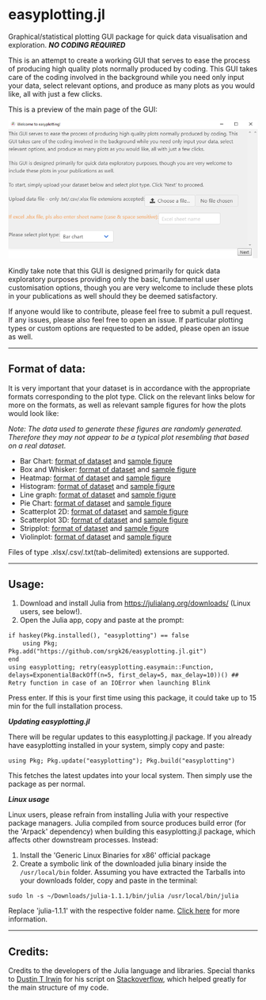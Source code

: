 # easyplotting.jl
Graphical/statistical plotting GUI package for quick data visualisation and exploration. ***NO CODING REQUIRED***

This is an attempt to create a working GUI that serves to ease the process of producing high quality plots normally produced by coding. This GUI takes care of the coding involved in the background while you need only input your data, select relevant options, and produce as many plots as you would like, all with just a few clicks.

This is a preview of the main page of the GUI:

![Alt text](/Figures/mainpage_GUI.png?raw=true "Mainpage GUI")

Kindly take note that this GUI is designed primarily for quick data exploratory purposes providing only the basic, fundamental user customisation options, though you are very welcome to include these plots in your publications as well should they be deemed satisfactory.

If anyone would like to contribute, please feel free to submit a pull request. If any issues, please also feel free to open an issue. If particular plotting types or custom options are requested to be added, please open an issue as well.

***

## Format of data:

It is very important that your dataset is in accordance with the appropriate formats corresponding to the plot type. Click on the relevant links below for more on the formats, as well as relevant sample figures for how the plots would look like:

*Note: The data used to generate these figures are randomly generated. Therefore they may not appear to be a typical plot resembling that based on a real dataset.*

* Bar Chart: [format of dataset](/Figures/Barchart/barchart_dataformat.png) and [sample figure](/Figures/Barchart/barchart_sampleimage.png)
* Box and Whisker: [format of dataset](/Figures/BoxandWhisker/boxandwhisker_dataformat.png) and [sample figure](/Figures/BoxandWhisker/boxandwhisker_sampleimage.png)
* Heatmap: [format of dataset](/Figures/Heatmap/heatmap_dataformat.png) and [sample figure](/Figures/Heatmap/heatmap_sampleimage.png)
* Histogram: [format of dataset](/Figures/Histogram/histogram_dataformat.png) and [sample figure](/Figures/Histogram/histogram_sampleimage.png)
* Line graph: [format of dataset](/Figures/Linegraph/linegraph_dataformat.png) and [sample figure](/Figures/Linegraph/linegraph_sampleimage.png)
* Pie Chart: [format of dataset](/Figures/Piechart/piechart_dataformat.png) and [sample figure](/Figures/Piechart/piechart_sampleimage.png)
* Scatterplot 2D: [format of dataset](/Figures/Scatterplot2d/scatterplot2d_dataformat.png) and [sample figure](/Figures/Scatterplot2d/scatterplot2d_sampleimage.png)
* Scatterplot 3D: [format of dataset](/Figures/Scatterplot3d/scatterplot3d_dataformat.png) and [sample figure](/Figures/Scatterplot3d/scatterplot3d_sampleimage.png)
* Stripplot: [format of dataset](/Figures/Stripplot/stripplot_dataformat.png) and [sample figure](/Figures/Stripplot/stripplot_sampleimage.png)
* Violinplot: [format of dataset](/Figures/Violinplot/violinplot_dataformat.png) and [sample figure](/Figures/Violinplot/violinplot_sampleimage.png)

Files of type .xlsx/.csv/.txt(tab-delimited) extensions are supported.

***

## Usage:

1. Download and install Julia from https://julialang.org/downloads/ (Linux users, see below!).
2. Open the Julia app, copy and paste at the prompt:

```
if haskey(Pkg.installed(), "easyplotting") == false
    using Pkg; Pkg.add("https://github.com/srgk26/easyplotting.jl.git")
end
using easyplotting; retry(easyplotting.easymain::Function, delays=ExponentialBackOff(n=5, first_delay=5, max_delay=10))() ## Retry function in case of an IOError when launching Blink
```

Press enter. If this is your first time using this package, it could take up to 15 min for the full installation process.

***Updating easyplotting.jl***

There will be regular updates to this easyplotting.jl package. If you already have easyplotting installed in your system, simply copy and paste:

```
using Pkg; Pkg.update("easyplotting"); Pkg.build("easyplotting")
```

This fetches the latest updates into your local system. Then simply use the package as per normal.

***Linux usage***

Linux users, please refrain from installing Julia with your respective package managers. Julia compiled from source produces build error (for the 'Arpack' dependency) when building this easyplotting.jl package, which affects other downstream processes. Instead:

1. Install the 'Generic Linux Binaries for x86' official package
2. Create a symbolic link of the downloaded julia binary inside the `/usr/local/bin` folder. Assuming you have extracted the Tarballs into your downloads folder, copy and paste in the terminal:

```
sudo ln -s ~/Downloads/julia-1.1.1/bin/julia /usr/local/bin/julia
```

Replace 'julia-1.1.1' with the respective folder name. [Click here](https://julialang.org/downloads/platform.html) for more information.

***

## Credits:

Credits to the developers of the Julia language and libraries. Special thanks to [Dustin T Irwin](https://github.com/dustyirwin) for his script on [Stackoverflow](https://stackoverflow.com/questions/52845964/how-to-use-handlew-flag-with-julia-webio-blink), which helped greatly for the main structure of my code.
